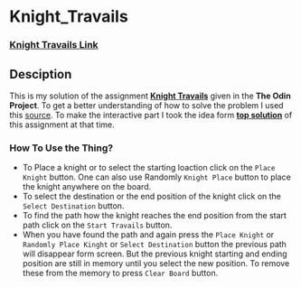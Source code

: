 # Knight_Travails

### **[Knight Travails Link](https://4c-75-63-6b-79.github.io/Knights_Travails/)**

## Desciption
This is my solution of the assignment **[Knight Travails](https://www.theodinproject.com/lessons/javascript-knights-travails)** given in the **The Odin Project**. To get a better understanding of how to solve the problem I used this [source](https://www.baeldung.com/cs/knights-shortest-path-chessboard). To make the interactive part I took the idea form **[top solution](https://github.com/Kiwasthal/Knight-travails)** of this assignment at that time.

### How To Use the Thing?
- To Place a knight or to select the starting loaction click on the `Place Knight` button. One can also use Randomly `Knight Place` button to place the knight anywhere on the board.
- To select the destination or the end position of the knight click on the `Select Destination` button.
- To find the path how the knight reaches the end position from the start path click on the `Start Travails` button.
- When you have found the path and again press the `Place Knight` or `Randomly Place Kinght` or `Select Destination` button the previous path will disappear form screen. But the previous knight starting and ending position are still in memory until you select the new position. To remove these from the memory to press `Clear Board` button.